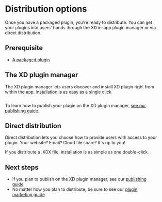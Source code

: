 # Distribution options

Once you have a packaged plugin, you're ready to distribute. You can get your plugins into users' hands through the XD in-app plugin manager or via direct distribution.

## Prerequisite

- [A packaged plugin](/guides/how-to-package-a-plugin/README.md)

## The XD plugin manager

The XD plugin manager lets users discover and install XD plugin right from within the app. Installation is as easy as a single click.

![]()

To learn how to publish your plugin on the XD plugin manager, [see our publishing guide](./publishing).


## Direct distribution

Direct distribution lets you choose how to provide users with access to your plugin. Your website? Email? Cloud file share? It's up to you! 

If you distribute a .XDX file, installation is as simple as one double-click.


## Next steps

- If you plan to publish on the XD plugin manager, see our [publishing guide](./publishing)
- No matter how you plan to distribute, be sure to see our [plugin marketing guide](./marketing)